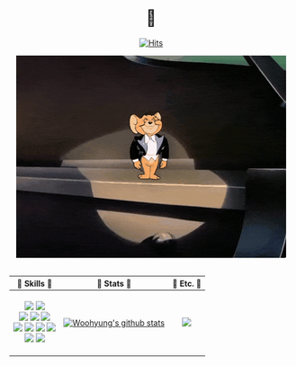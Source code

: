 <div align="center">

<br>

# 💎
   
[![Hits](https://hits.seeyoufarm.com/api/count/incr/badge.svg?url=https%3A%2F%2Fgithub.com%2Fc-min-ji&count_bg=%23589ADD&title_bg=%235C6D81&icon=github.svg&icon_color=%23FFFFFF&title=hits&edge_flat=false)](https://hits.seeyoufarm.com)
  
![hi](./wh.gif)
<br>

  ##
  
| 💙 Skills 💙 | 💙 Stats 💙 | 💙 Etc. 💙 |
|:--: | :--: | :--: |
|<br> <img src="https://img.shields.io/badge/HTML5-E34F26?style=flat&logo=HTML5&logoColor=white"/> <img src="https://img.shields.io/badge/CSS-1572B6?style=flat&logo=CSS3&logoColor=white"/><br><img src="https://img.shields.io/badge/JavaScript-F7DF1E?style=flat&logo=JavaScript&logoColor=white"/> <img src="https://img.shields.io/badge/XD-FF61F6?style=flat&logo=AdobeXD&logoColor=white"/> <img src="https://img.shields.io/badge/Github-181717?style=flat&logo=Github&logoColor=white"/><br> <img src="https://img.shields.io/badge/Jquery-0769AD?style=flat&logo=Jquery&logoColor=white"/> <img src="https://img.shields.io/badge/Three.js-000000?style=flat&logo=Three.js&logoColor=white"/> <img src="https://img.shields.io/badge/Blender-F5792A?style=flat&logo=Blender&logoColor=white"/> <img src="https://img.shields.io/badge/Adobe Photoshop-31A8FF?style=flat&logo=Adobe Photoshop&logoColor=white"/> <br> <img src="https://img.shields.io/badge/Adobe Premiere Pro-9999FF?style=flat&logo=Adobe Premiere Pro&logoColor=white"/> <img src="https://img.shields.io/badge/Adobe Illustrator-FF9A00?style=flat&logo=Adobe Illustrator&logoColor=white"/> <br><br>|[![Woohyung's github stats](https://github-readme-stats.vercel.app/api?username=choiwh000)](https://github.com/anuraghazra/github-readme-stats)| <a href="mailto:choiwh000@naver.com"><img src="https://img.shields.io/badge/Gmail-EA4335?style=flat&logo=Gmail&logoColor=white"/></a><br>|



  
</div>





<!-- ### Hi there 👋

<!--
**choiwh000/choiwh000** is a ✨ _special_ ✨ repository because its `README.md` (this file) appears on your GitHub profile.

Here are some ideas to get you started:

- 🔭 I’m currently working on ...
- 🌱 I’m currently learning ...
- 👯 I’m looking to collaborate on ...
- 🤔 I’m looking for help with ...
- 💬 Ask me about ...
- 📫 How to reach me: ...
- 😄 Pronouns: ...
- ⚡ Fun fact: ...
-->

